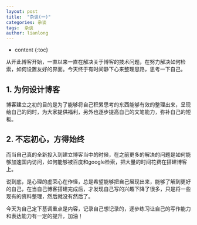 ```yaml
---
layout: post
title:  "杂谈(一)"
categories: 杂谈
tags:  杂谈 
author: lianlong
---
```


* content
{:toc}

从开此博客开始，一直以来一直在解决关于博客的技术问题，在努力解决如何检索，如何设置友好的界面。今天终于有时间静下心来整理思路，思考一下自己。

## 1. 为何设计博客

博客建立之初的目的是为了能够将自己积累思考的东西能够有效的整理出来，呈现给自己的同时，为大家提供福利，另外也逐步提高自己的文笔能力，弥补自己的短板。




## 2. 不忘初心，方得始终

而当自己真的全新投入到建立博客当中的时候，在之前更多的解决的问题是如何能够加速国内访问，如何能够被百度和google检索，把大量的时间花费在搭建博客上。

说到底，是心理的虚荣心在作怪，总是希望能够把自己展现出来，能够了解到更好的自己，在当自己博客搭建完成后，才发现自己写的兴趣下降了很多，只是将一些现有的资料整理，然后就没有然后了。

今天为自己定下基调重点是内容，记录自己想记录的，逐步练习让自己的写作能力和表达能力有一定的提升，加油！
